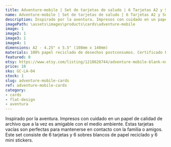 ```yaml
---
title: Adventure-mobile | Set de tarjetas de saludo | 6 Tarjetas A2 y Sobres y Stickers
name: Adventure-mobile | Set de tarjetas de saludo | 6 Tarjetas A2 y Sobres y Stickers
description: Inspirado por la aventura. Impresos con cuidado en un papel de calidad de archivo que a la vez es amigable con el medio ambiente. Estas tarjetas vacías son perfectas para mantenerse en contacto con la familia o amigos. Este set consiste de 6 tarjetas y 6 sobres blancos de papel reciclado y 6 mini stickers.
imagePath: \assets\images\products\cards\adventure-mobile
image: 1
image2: 1
image3: 1
image4: 1
dimensions: A2 - 4.25" x 5.5" (108mm x 140mm)
materials: 100% papel reciclado de desechos postconsumos. Certificado FSC.
featured: 0
etsy: https://www.etsy.com/listing/1218628744/adventure-mobile-blank-note-card-set-6
price: 18
sku: GC-LA-04
stock: 1
slug: adventure-mobile-cards
ref: adventure-mobile-cards
category:
- cards
- flat-design
- aventura
---
```

Inspirado por la aventura. Impresos con cuidado en un papel de calidad de archivo que a la vez es amigable con el medio ambiente. Estas tarjetas vacías son perfectas para mantenerse en contacto con la familia o amigos. Este set consiste de 6 tarjetas y 6 sobres blancos de papel reciclado y 6 mini stickers.
